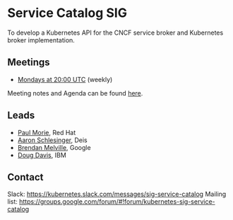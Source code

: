 # Service Catalog SIG

To develop a Kubernetes API for the CNCF service broker and Kubernetes broker implementation.

## Meetings
- [Mondays at 20:00 UTC](https://zoom.us/j/7201225346) (weekly)

Meeting notes and Agenda can be found [here](http://goo.gl/A0m24V).

## Leads
- [Paul Morie](https://github.com/pmorie), Red Hat
- [Aaron Schlesinger](https://github.com/arschles), Deis
- [Brendan Melville](https://github.com/bmelville), Google
- [Doug Davis](https://github.com/duglin), IBM

## Contact
Slack: https://kubernetes.slack.com/messages/sig-service-catalog
Mailing list: https://groups.google.com/forum/#!forum/kubernetes-sig-service-catalog



